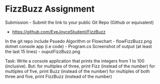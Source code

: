 # FizzBuzz Assignment

Submission - Submit the link to your public Git Repo (Github or equivalent)
  - https://github.com/EveJoyceStudent/FizzBuzz

In the git repo include
  Psuedo Algorithm or Flowchart
    - flowFizzBuzz.png
  dotnet console app (i.e code)
    - Program.cs
  Screenshot of output (at least the last 15 lines)
    - ouputFizzBuzz.png

Task:
Write a console application that prints the integers from 1 to 100 (inclusive). But:
  for multiples of three, print Fizz (instead of the number)
  for multiples of five, print Buzz (instead of the number)
  for multiples of both three and five, print FizzBuzz (instead of the number)
